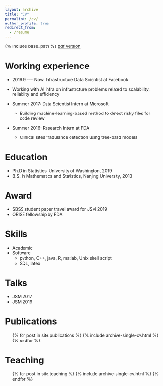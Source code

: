 ```yaml
---
layout: archive
title: "CV"
permalink: /cv/
author_profile: true
redirect_from:
  - /resume
---
```


{% include base_path %}
[pdf version](http://https://mingweiwilliamtang.github.io/files/MingweiTang.pdf)

Working experience
======
* 2019.9 --- Now. Infrastructure Data Scientist at Facebook
 * Working with AI infra on infrastrcture problems related to scalability, reliablity and efficiency

* Summer 2017: Data Scientist Intern at Microsoft
  * Building machine-learning-based method to detect risky files for code review

* Summer 2016: Research Intern at FDA
  * Clinical sites fradulance detection using tree-basd models

Education
======
* Ph.D in Statistics, University of Washington, 2019
* B.S. in Mathematics and Statistics, Nanjing University, 2013
  
Award
======
* SBSS student paper travel award for JSM 2019
* ORISE fellowship by FDA


Skills
======
* Academic
* Software
  * python, C++, java, R, matlab, Unix shell script
  * SQL, latex

Talks
======
* JSM 2017
* JSM 2019 

Publications
======
  <ul>{% for post in site.publications %}
    {% include archive-single-cv.html %}
  {% endfor %}</ul>
  
Teaching
======
  <ul>{% for post in site.teaching %}
    {% include archive-single-cv.html %}
  {% endfor %}</ul>
